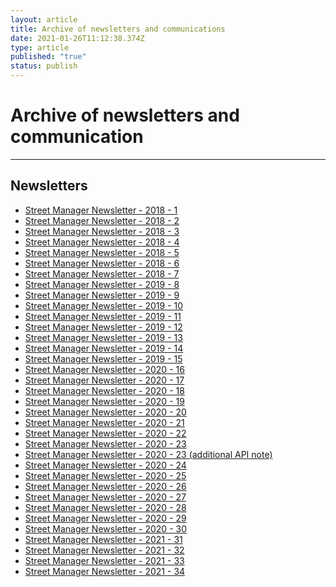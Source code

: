 ```yaml
---
layout: article
title: Archive of newsletters and communications
date: 2021-01-26T11:12:38.374Z
type: article
published: "true"
status: publish
---
```


<h1 class="govuk-heading-xl">Archive of newsletters and communication</h1>

<hr class="govuk-section-break govuk-section-break--xl govuk-section-break--visible">

<h2 id="documentation" class="govuk-heading-l">Newsletters</h2>

<ul class="govuk-list govuk-list--bullet">
  <li>
    <a class="govuk-link" href="{{ site.baseurl }}/assets/files/archive/180702_Street%20Manager%20Newsletter%201.pdf">
      Street Manager Newsletter - 2018 - 1
    </a>
  </li>
  <li>
    <a class="govuk-link" href="{{ site.baseurl }}/assets/files/archive/180724_Street%20Manager%20Newsletter%202.pdf">
      Street Manager Newsletter - 2018 - 2
    </a>
  </li>
  <li>
    <a class="govuk-link" href="{{ site.baseurl }}/assets/files/archive/180823_Street%20Manager%20Newsletter%203.pdf">
      Street Manager Newsletter - 2018 - 3
    </a>
  </li>
  <li>
    <a class="govuk-link" href="{{ site.baseurl }}/assets/files/archive/180911_Street%20Manager%20Newsletter%204.pdf">
      Street Manager Newsletter - 2018 - 4
    </a>
  </li>
  <li>
    <a class="govuk-link" href="{{ site.baseurl }}/assets/files/archive/180927_Street%20Manager%20Newsletter%205.pdf">
      Street Manager Newsletter - 2018 - 5
    </a>
  </li>
  <li>
    <a class="govuk-link" href="{{ site.baseurl }}/assets/files/archive/181018_Street%20Manager%20Newsletter%206.pdf">
      Street Manager Newsletter - 2018 - 6
    </a>
  </li>
  <li>
    <a class="govuk-link" href="{{ site.baseurl }}/assets/files/archive/181207_Street%20Manager%20Newsletter%207.pdf">
      Street Manager Newsletter - 2018 - 7
    </a>
  </li>
  <li>
    <a class="govuk-link" href="{{ site.baseurl }}/assets/files/archive/190117_Street%20Manager%20Newsletter%208.pdf">
      Street Manager Newsletter - 2019 - 8
    </a>
  </li>
  <li>
    <a class="govuk-link" href="{{ site.baseurl }}/assets/files/archive/190319_Street%20Manager%20Newsletter%209.pdf">
      Street Manager Newsletter - 2019 - 9
    </a>
  </li>
  <li>
    <a class="govuk-link" href="{{ site.baseurl }}/assets/files/archive/190501_Street%20Manager%20Newsletter%2010.docx">
      Street Manager Newsletter - 2019 - 10
    </a>
  </li>
   <li>
    <a class="govuk-link" href="{{ site.baseurl }}/assets/files/archive/190610_Street%20Manager%20Newsletter%2011.pdf">
      Street Manager Newsletter - 2019 - 11
    </a>
  </li>
   <li>
    <a class="govuk-link" href="{{ site.baseurl }}/assets/files/archive/Street%20Manager%20Newsletter%2012.pdf">
      Street Manager Newsletter - 2019 - 12
    </a>
  </li>
   <li>
    <a class="govuk-link" href="{{ site.baseurl }}/assets/files/archive/Street%20Manager%20Newsletter%2013.pdf">
      Street Manager Newsletter - 2019 - 13
    </a>
  </li>
   <li>
    <a class="govuk-link" href="{{ site.baseurl }}/assets/files/archive/Street%20Manager%20Newsletter%2014%20(1).pdf">
      Street Manager Newsletter - 2019 - 14
    </a>
  </li>
   <li>
    <a class="govuk-link" href="{{ site.baseurl }}/assets/files/archive/Street%20Manager%20Newsletter%2015%20December%202019.pdf">
      Street Manager Newsletter - 2019 - 15
    </a>
  </li>
   <li>
    <a class="govuk-link" href="{{ site.baseurl }}/assets/files/archive/Street-Manager-Newsletter-16-January-2020.pdf">
      Street Manager Newsletter - 2020 - 16
    </a>
  </li>
  <li>
    <a class="govuk-link" href="{{ site.baseurl }}/assets/files/archive/Street-Manager-Newsletter-17-January-2020.pdf">
      Street Manager Newsletter - 2020 - 17
    </a>
  </li>
  <li>
    <a class="govuk-link" href="{{ site.baseurl }}/assets/files/archive/Street%20Manager%20Newsletter%2018_10%20February%202020.pdf">
      Street Manager Newsletter - 2020 - 18
    </a>
  </li>
  <li>
    <a class="govuk-link" href="{{ site.baseurl }}/assets/files/archive/Street-Manager-Newsletter-19-February-2020.pdf">
      Street Manager Newsletter - 2020 - 19
    </a>
  </li>
    <li>
    <a class="govuk-link" href="{{ site.baseurl }}/assets/files/archive/Street-Manager-Newsletter-13-March-2020.pdf">
      Street Manager Newsletter - 2020 - 20
    </a>
  </li>
  <li>
    <a class="govuk-link" href="{{ site.baseurl }}/assets/files/archive/Street-Manager-Newsletter-27-March-2020.pdf">
      Street Manager Newsletter - 2020 - 21
    </a>
  </li>
  <li>
    <a class="govuk-link" href="{{ site.baseurl }}/assets/files/archive/Street-Manager-Newsletter-23-April-2020.pdf">
      Street Manager Newsletter - 2020 - 22
    </a>
  </li>
  <li>
    <a class="govuk-link" href="{{ site.baseurl }}/assets/files/archive/Street-Manager-Newsletter-05-June-2020.pdf">
      Street Manager Newsletter - 2020 - 23
    </a>
  </li>
   <li>
    <a class="govuk-link" href="{{ site.baseurl }}/assets/files/archive/API-versioning-note.pdf">
      Street Manager Newsletter - 2020 - 23 (additional API note)
    </a>
  </li>
  <li>
    <a class="govuk-link" href="{{ site.baseurl }}/assets/files/archive/Newsletter%2024.pdf">
      Street Manager Newsletter - 2020 - 24
    </a>
  </li>
  <li>
    <a class="govuk-link" href="{{ site.baseurl }}/assets/files/archive/Newsletter%2025.pdf">
      Street Manager Newsletter - 2020 - 25
    </a>
  </li>
  <li>
    <a class="govuk-link" href="{{ site.baseurl }}/assets/files/archive/Newsletter%2026.pdf">
      Street Manager Newsletter - 2020 - 26
    </a>
  </li>
  <li>
    <a class="govuk-link" href="{{ site.baseurl }}/assets/files/archive/Newsletter%2027.pdf">
      Street Manager Newsletter - 2020 - 27
    </a>
  </li>
  <li>
    <a class="govuk-link" href="{{ site.baseurl }}/assets/files/archive/Newsletter%2028.pdf">
      Street Manager Newsletter - 2020 - 28
    </a>
  </li>
  <li>
    <a class="govuk-link" href="{{ site.baseurl }}/assets/files/archive/Newsletter%2029.pdf">
      Street Manager Newsletter - 2020 - 29
    </a>
  </li>
  <li>
    <a class="govuk-link" href="{{ site.baseurl }}/assets/files/archive/Newsletter%2030.pdf">
      Street Manager Newsletter - 2020 - 30
    </a>
  </li>
  <li>
    <a class="govuk-link" href="{{ site.baseurl }}/assets/files/archive/Newsletter%2031.pdf">
      Street Manager Newsletter - 2021 - 31
    </a>
  </li>
  <li>
    <a class="govuk-link" href="{{ site.baseurl }}/assets/files/archive/Newsletter%2032.pdf">
      Street Manager Newsletter - 2021 - 32
    </a>
  </li>
  <li>
    <a class="govuk-link" href="{{ site.baseurl }}/assets/files/archive/Newsletter%2033.pdf">
      Street Manager Newsletter - 2021 - 33
    </a>
  </li>
  <li>
    <a class="govuk-link" href="{{ site.baseurl }}/assets/files/archive/Newsletter%2034.pdf">
      Street Manager Newsletter - 2021 - 34
    </a>
  </li>

